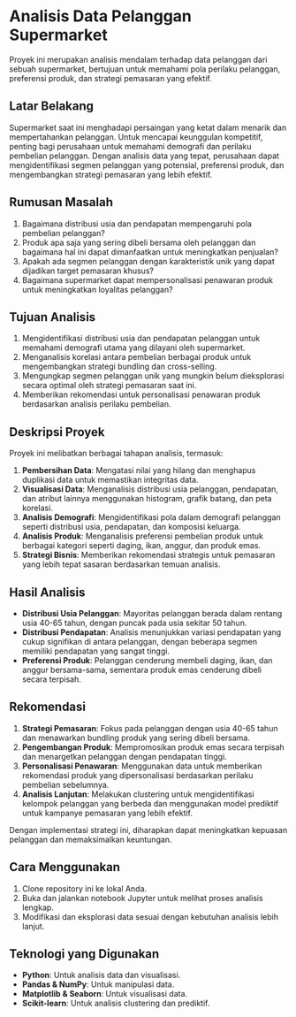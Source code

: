 # Analisis Data Pelanggan Supermarket

Proyek ini merupakan analisis mendalam terhadap data pelanggan dari sebuah supermarket, bertujuan untuk memahami pola perilaku pelanggan, preferensi produk, dan strategi pemasaran yang efektif.

## Latar Belakang

Supermarket saat ini menghadapi persaingan yang ketat dalam menarik dan mempertahankan pelanggan. Untuk mencapai keunggulan kompetitif, penting bagi perusahaan untuk memahami demografi dan perilaku pembelian pelanggan. Dengan analisis data yang tepat, perusahaan dapat mengidentifikasi segmen pelanggan yang potensial, preferensi produk, dan mengembangkan strategi pemasaran yang lebih efektif.

## Rumusan Masalah

1. Bagaimana distribusi usia dan pendapatan mempengaruhi pola pembelian pelanggan?
2. Produk apa saja yang sering dibeli bersama oleh pelanggan dan bagaimana hal ini dapat dimanfaatkan untuk meningkatkan penjualan?
3. Apakah ada segmen pelanggan dengan karakteristik unik yang dapat dijadikan target pemasaran khusus?
4. Bagaimana supermarket dapat mempersonalisasi penawaran produk untuk meningkatkan loyalitas pelanggan?

## Tujuan Analisis

1. Mengidentifikasi distribusi usia dan pendapatan pelanggan untuk memahami demografi utama yang dilayani oleh supermarket.
2. Menganalisis korelasi antara pembelian berbagai produk untuk mengembangkan strategi bundling dan cross-selling.
3. Mengungkap segmen pelanggan unik yang mungkin belum dieksplorasi secara optimal oleh strategi pemasaran saat ini.
4. Memberikan rekomendasi untuk personalisasi penawaran produk berdasarkan analisis perilaku pembelian.

## Deskripsi Proyek

Proyek ini melibatkan berbagai tahapan analisis, termasuk:
1. **Pembersihan Data**: Mengatasi nilai yang hilang dan menghapus duplikasi data untuk memastikan integritas data.
2. **Visualisasi Data**: Menganalisis distribusi usia pelanggan, pendapatan, dan atribut lainnya menggunakan histogram, grafik batang, dan peta korelasi.
3. **Analisis Demografi**: Mengidentifikasi pola dalam demografi pelanggan seperti distribusi usia, pendapatan, dan komposisi keluarga.
4. **Analisis Produk**: Menganalisis preferensi pembelian produk untuk berbagai kategori seperti daging, ikan, anggur, dan produk emas.
5. **Strategi Bisnis**: Memberikan rekomendasi strategis untuk pemasaran yang lebih tepat sasaran berdasarkan temuan analisis.

## Hasil Analisis

- **Distribusi Usia Pelanggan**: Mayoritas pelanggan berada dalam rentang usia 40-65 tahun, dengan puncak pada usia sekitar 50 tahun.
- **Distribusi Pendapatan**: Analisis menunjukkan variasi pendapatan yang cukup signifikan di antara pelanggan, dengan beberapa segmen memiliki pendapatan yang sangat tinggi.
- **Preferensi Produk**: Pelanggan cenderung membeli daging, ikan, dan anggur bersama-sama, sementara produk emas cenderung dibeli secara terpisah.

## Rekomendasi

1. **Strategi Pemasaran**: Fokus pada pelanggan dengan usia 40-65 tahun dan menawarkan bundling produk yang sering dibeli bersama.
2. **Pengembangan Produk**: Mempromosikan produk emas secara terpisah dan menargetkan pelanggan dengan pendapatan tinggi.
3. **Personalisasi Penawaran**: Menggunakan data untuk memberikan rekomendasi produk yang dipersonalisasi berdasarkan perilaku pembelian sebelumnya.
4. **Analisis Lanjutan**: Melakukan clustering untuk mengidentifikasi kelompok pelanggan yang berbeda dan menggunakan model prediktif untuk kampanye pemasaran yang lebih efektif.

Dengan implementasi strategi ini, diharapkan dapat meningkatkan kepuasan pelanggan dan memaksimalkan keuntungan.

## Cara Menggunakan

1. Clone repository ini ke lokal Anda.
2. Buka dan jalankan notebook Jupyter untuk melihat proses analisis lengkap.
3. Modifikasi dan eksplorasi data sesuai dengan kebutuhan analisis lebih lanjut.

## Teknologi yang Digunakan

- **Python**: Untuk analisis data dan visualisasi.
- **Pandas & NumPy**: Untuk manipulasi data.
- **Matplotlib & Seaborn**: Untuk visualisasi data.
- **Scikit-learn**: Untuk analisis clustering dan prediktif.
